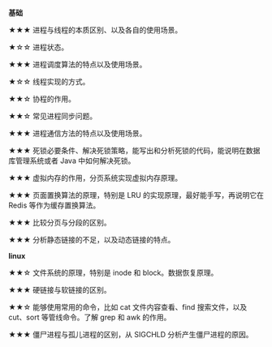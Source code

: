 **基础**

★★★ 进程与线程的本质区别、以及各自的使用场景。

★☆☆ 进程状态。

★★★ 进程调度算法的特点以及使用场景。

★☆☆ 线程实现的方式。

★★☆ 协程的作用。

★★☆ 常见进程同步问题。

★★★ 进程通信方法的特点以及使用场景。

★★★ 死锁必要条件、解决死锁策略，能写出和分析死锁的代码，能说明在数据库管理系统或者 Java 中如何解决死锁。

★★★ 虚拟内存的作用，分页系统实现虚拟内存原理。

★★★ 页面置换算法的原理，特别是 LRU 的实现原理，最好能手写，再说明它在 Redis 等作为缓存置换算法。

★★★ 比较分页与分段的区别。

★★★ 分析静态链接的不足，以及动态链接的特点。


**linux**

★★☆ 文件系统的原理，特别是 inode 和 block。数据恢复原理。

★★★ 硬链接与软链接的区别。

★★☆ 能够使用常用的命令，比如 cat 文件内容查看、find 搜索文件，以及 cut、sort 等管线命令。了解 grep 和 awk 的作用。

★★★ 僵尸进程与孤儿进程的区别，从 SIGCHLD 分析产生僵尸进程的原因。

